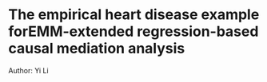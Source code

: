 # The empirical heart disease example forEMM-extended regression-based causal mediation analysis
Author: Yi Li
